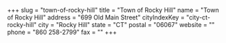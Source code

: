 +++
slug = "town-of-rocky-hill"
title = "Town of Rocky Hill"
name = "Town of Rocky Hill"
address = "699 Old Main Street"
cityIndexKey = "city-ct-rocky-hill"
city = "Rocky Hill"
state = "CT"
postal = "06067"
website = ""
phone = "860 258-2799"
fax = ""
+++
